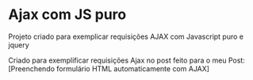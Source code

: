 # Ajax com JS puro
Projeto criado para exemplicar requisições AJAX com Javascript puro e jquery

Criado para exemplificar requisições Ajax no post feito para o meu 
Post: [Preenchendo formulário HTML automaticamente com AJAX]